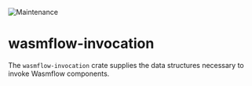 ![Maintenance](https://img.shields.io/badge/maintenance-activly--developed-brightgreen.svg)

# wasmflow-invocation

The `wasmflow-invocation` crate supplies the data structures necessary to invoke Wasmflow components.
